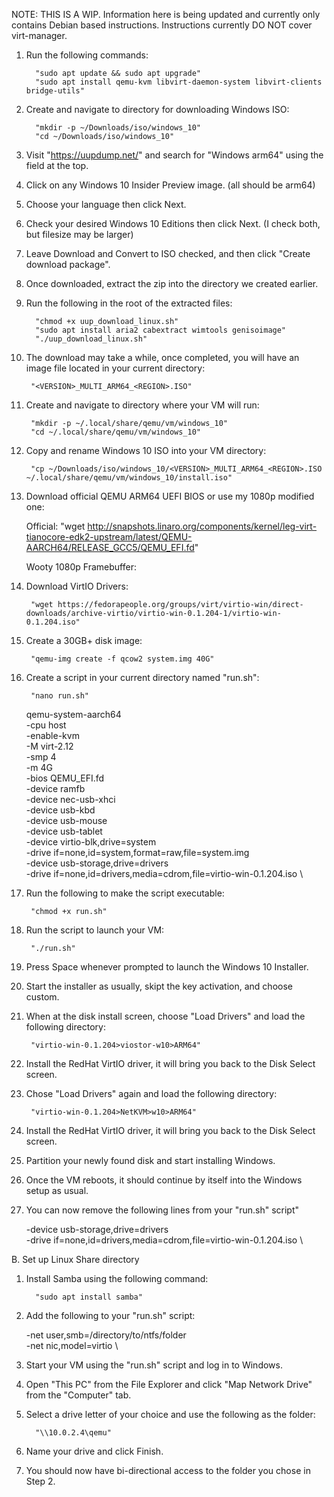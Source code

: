 NOTE: THIS IS A WIP. Information here is being updated and currently only contains Debian based instructions. Instructions currently DO NOT cover virt-manager.

   1. Run the following commands:
   
            "sudo apt update && sudo apt upgrade"
            "sudo apt install qemu-kvm libvirt-daemon-system libvirt-clients bridge-utils"
    
   2. Create and navigate to directory for downloading Windows ISO:
   
            "mkdir -p ~/Downloads/iso/windows_10"
            "cd ~/Downloads/iso/windows_10"
    
   3. Visit "https://uupdump.net/" and search for "Windows arm64" using the field at the top.
    
   4. Click on any Windows 10 Insider Preview image. (all should be arm64)
    
   5. Choose your language then click Next.
    
   6. Check your desired Windows 10 Editions then click Next. (I check both, but filesize may be larger)
    
   7. Leave Download and Convert to ISO checked, and then click "Create download package".
    
   8. Once downloaded, extract the zip into the directory we created earlier.
    
   9. Run the following in the root of the extracted files:
   
            "chmod +x uup_download_linux.sh"
            "sudo apt install aria2 cabextract wimtools genisoimage"
            "./uup_download_linux.sh"
    
   10. The download may take a while, once completed, you will have an image file located in your current directory:
   
            "<VERSION>_MULTI_ARM64_<REGION>.ISO"
    
   11. Create and navigate to directory where your VM will run:
   
            "mkdir -p ~/.local/share/qemu/vm/windows_10"
            "cd ~/.local/share/qemu/vm/windows_10"
   
   12. Copy and rename Windows 10 ISO into your VM directory:
   
            "cp ~/Downloads/iso/windows_10/<VERSION>_MULTI_ARM64_<REGION>.ISO ~/.local/share/qemu/vm/windows_10/install.iso"
    
   13. Download official QEMU ARM64 UEFI BIOS or use my 1080p modified one:
   
        Official: "wget http://snapshots.linaro.org/components/kernel/leg-virt-tianocore-edk2-upstream/latest/QEMU-AARCH64/RELEASE_GCC5/QEMU_EFI.fd"
   
        Wooty 1080p Framebuffer: <Link>
    
   14. Download VirtIO Drivers:
            
            "wget https://fedorapeople.org/groups/virt/virtio-win/direct-downloads/archive-virtio/virtio-win-0.1.204-1/virtio-win-0.1.204.iso" 
    
   15. Create a 30GB+ disk image:
   
            "qemu-img create -f qcow2 system.img 40G"
    
   16. Create a script in your current directory named "run.sh":
  
            "nano run.sh"
   
          qemu-system-aarch64 \
          -cpu host \
          -enable-kvm \
          -M virt-2.12 \
          -smp 4 \
          -m 4G \
          -bios QEMU_EFI.fd \
          -device ramfb \
          -device nec-usb-xhci \
          -device usb-kbd \
          -device usb-mouse \
          -device usb-tablet \
          -device virtio-blk,drive=system \
          -drive if=none,id=system,format=raw,file=system.img \
          -device usb-storage,drive=drivers \
          -drive if=none,id=drivers,media=cdrom,file=virtio-win-0.1.204.iso \
    
   17. Run the following to make the script executable:
   
            "chmod +x run.sh"
    
   18. Run the script to launch your VM:
   
            "./run.sh"
    
   19. Press Space whenever prompted to launch the Windows 10 Installer.
    
   20. Start the installer as usually, skipt the key activation, and choose custom.
    
   21. When at the disk install screen, choose "Load Drivers" and load the following directory:
   
            "virtio-win-0.1.204>viostor-w10>ARM64"
    
   22. Install the RedHat VirtIO driver, it will bring you back to the Disk Select screen.
    
   23. Chose "Load Drivers" again and load the following directory:
   
            "virtio-win-0.1.204>NetKVM>w10>ARM64"
    
   24. Install the RedHat VirtIO driver, it will bring you back to the Disk Select screen.
    
   25. Partition your newly found disk and start installing Windows.
    
   26. Once the VM reboots, it should continue by itself into the Windows setup as usual.
    
   27. You can now remove the following lines from your "run.sh" script"
   
        -device usb-storage,drive=drivers \
        -drive if=none,id=drivers,media=cdrom,file=virtio-win-0.1.204.iso \
    
   B. Set up Linux Share directory
    
   1. Install Samba using the following command:
   
            "sudo apt install samba"
    
   2. Add the following to your "run.sh" script:
   
        -net user,smb=/directory/to/ntfs/folder \
        -net nic,model=virtio \
    
   3. Start your VM using the "run.sh" script and log in to Windows.
    
   4. Open "This PC" from the File Explorer and click "Map Network Drive" from the "Computer" tab.
    
   5. Select a drive letter of your choice and use the following as the folder:
   
            "\\10.0.2.4\qemu"
    
   6. Name your drive and click Finish.
    
   7. You should now have bi-directional access to the folder you chose in Step 2.
